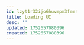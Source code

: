 ```yaml
---
id: lzyt1r32ijo6huvmpm3femr
title: Loading UI
desc: ''
updated: 1752657080396
created: 1752657080396
---
```


